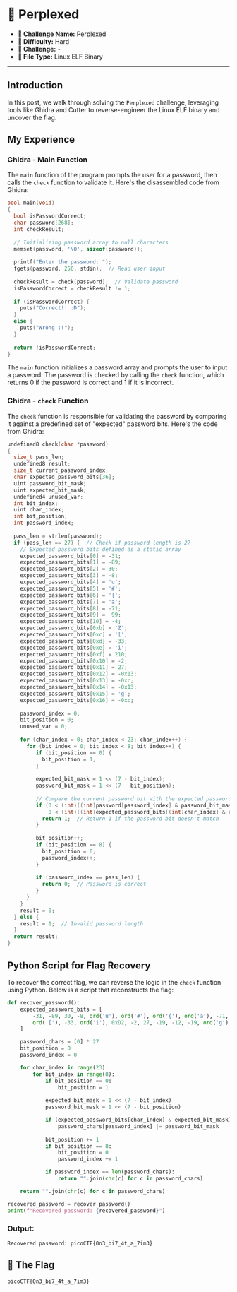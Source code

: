 # 🚀 Perplexed

- **📛 Challenge Name:** Perplexed
- **🎯 Difficulty:** Hard  
- **🔗 Challenge:** -  
- **🐧 File Type:** Linux ELF Binary  

---

## Introduction
In this post, we walk through solving the `Perplexed` challenge, leveraging tools like Ghidra and Cutter to reverse-engineer the Linux ELF binary and uncover the flag.

## My Experience

### Ghidra - Main Function

The `main` function of the program prompts the user for a password, then calls the `check` function to validate it. Here's the disassembled code from Ghidra:

```c
bool main(void)
{
  bool isPasswordCorrect;
  char password[268];
  int checkResult;
  
  // Initializing password array to null characters
  memset(password, '\0', sizeof(password));
  
  printf("Enter the password: ");
  fgets(password, 256, stdin);  // Read user input
  
  checkResult = check(password);  // Validate password
  isPasswordCorrect = checkResult != 1;
  
  if (isPasswordCorrect) {
    puts("Correct!! :D");
  }
  else {
    puts("Wrong :(");
  }
  
  return !isPasswordCorrect;
}
```

The `main` function initializes a password array and prompts the user to input a password. The password is checked by calling the `check` function, which returns 0 if the password is correct and 1 if it is incorrect.

### Ghidra - `check` Function

The `check` function is responsible for validating the password by comparing it against a predefined set of "expected" password bits. Here's the code from Ghidra:

```c
undefined8 check(char *password)
{
  size_t pass_len;
  undefined8 result;
  size_t current_password_index;
  char expected_password_bits[36];
  uint password_bit_mask;
  uint expected_bit_mask;
  undefined4 unused_var;
  int bit_index;
  uint char_index;
  int bit_position;
  int password_index;
  
  pass_len = strlen(password);
  if (pass_len == 27) {  // Check if password length is 27
    // Expected password bits defined as a static array
    expected_password_bits[0] = -31;
    expected_password_bits[1] = -89;
    expected_password_bits[2] = 30;
    expected_password_bits[3] = -8;
    expected_password_bits[4] = 'u';
    expected_password_bits[5] = '#';
    expected_password_bits[6] = '{';
    expected_password_bits[7] = 'a';
    expected_password_bits[8] = -71;
    expected_password_bits[9] = -99;
    expected_password_bits[10] = -4;
    expected_password_bits[0xb] = 'Z';
    expected_password_bits[0xc] = '[';
    expected_password_bits[0xd] = -33;
    expected_password_bits[0xe] = 'i';
    expected_password_bits[0xf] = 210;
    expected_password_bits[0x10] = -2;
    expected_password_bits[0x11] = 27;
    expected_password_bits[0x12] = -0x13;
    expected_password_bits[0x13] = -0xc;
    expected_password_bits[0x14] = -0x13;
    expected_password_bits[0x15] = 'g';
    expected_password_bits[0x16] = -0xc;
    
    password_index = 0;
    bit_position = 0;
    unused_var = 0;
    
    for (char_index = 0; char_index < 23; char_index++) {
      for (bit_index = 0; bit_index < 8; bit_index++) {
         if (bit_position == 0) {
           bit_position = 1;
         }
         
         expected_bit_mask = 1 << (7 - bit_index);
         password_bit_mask = 1 << (7 - bit_position);
         
         // Compare the current password bit with the expected password bit
         if (0 < (int)((int)password[password_index] & password_bit_mask) !=
             0 < (int)((int)expected_password_bits[(int)char_index] & expected_bit_mask)) {
           return 1;  // Return 1 if the password bit doesn't match
         }
         
         bit_position++;
         if (bit_position == 8) {
           bit_position = 0;
           password_index++;
         }
         
         if (password_index == pass_len) {
           return 0;  // Password is correct
         }
      }
    }
    result = 0;
  } else {
    result = 1;  // Invalid password length
  }
  return result;
}
```


## Python Script for Flag Recovery

To recover the correct flag, we can reverse the logic in the `check` function using Python. Below is a script that reconstructs the flag:

```python
def recover_password():
    expected_password_bits = [
        -31, -89, 30, -8, ord('u'), ord('#'), ord('{'), ord('a'), -71, -99, -4, ord('Z'), 
        ord('['), -33, ord('i'), 0xD2, -2, 27, -19, -12, -19, ord('g'), -12
    ]

    password_chars = [0] * 27
    bit_position = 0
    password_index = 0

    for char_index in range(23):
        for bit_index in range(8):
            if bit_position == 0:
                bit_position = 1
            
            expected_bit_mask = 1 << (7 - bit_index)
            password_bit_mask = 1 << (7 - bit_position)

            if (expected_password_bits[char_index] & expected_bit_mask) > 0:
                password_chars[password_index] |= password_bit_mask  
                
            bit_position += 1
            if bit_position == 8:
                bit_position = 0
                password_index += 1

            if password_index == len(password_chars):
                return "".join(chr(c) for c in password_chars)

    return "".join(chr(c) for c in password_chars)

recovered_password = recover_password()
print(f"Recovered password: {recovered_password}")
```

### Output:
```
Recovered password: picoCTF{0n3_bi7_4t_a_7im3}
```

## 🎉 The Flag  
```
picoCTF{0n3_bi7_4t_a_7im3}
```